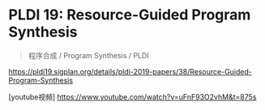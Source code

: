 # PLDI 19: Resource-Guided Program Synthesis

> 程序合成 / Program Synthesis / PLDI

https://pldi19.sigplan.org/details/pldi-2019-papers/38/Resource-Guided-Program-Synthesis

[youtube视频]   https://www.youtube.com/watch?v=uFnF93O2vhM&t=875s